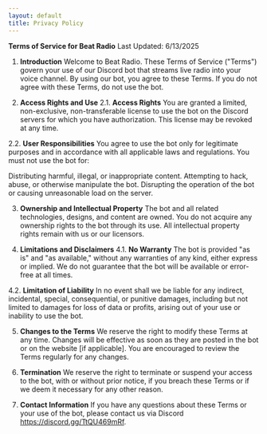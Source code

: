 ```yaml
---
layout: default
title: Privacy Policy
---
```

**Terms of Service for Beat Radio**
Last Updated: 6/13/2025

1. **Introduction**
Welcome to Beat Radio. These Terms of Service ("Terms") govern your use of our Discord bot that streams live radio into your voice channel. By using our bot, you agree to these Terms. If you do not agree with these Terms, do not use the bot.

2. **Access Rights and Use**
2.1. **Access Rights**
You are granted a limited, non-exclusive, non-transferable license to use the bot on the Discord servers for which you have authorization. This license may be revoked at any time.

2.2. **User Responsibilities**
You agree to use the bot only for legitimate purposes and in accordance with all applicable laws and regulations. You must not use the bot for:

Distributing harmful, illegal, or inappropriate content.
Attempting to hack, abuse, or otherwise manipulate the bot.
Disrupting the operation of the bot or causing unreasonable load on the server.

3. **Ownership and Intellectual Property**
The bot and all related technologies, designs, and content are owned. You do not acquire any ownership rights to the bot through its use. All intellectual property rights remain with us or our licensors.

4. **Limitations and Disclaimers**
4.1. **No Warranty**
The bot is provided "as is" and "as available," without any warranties of any kind, either express or implied. We do not guarantee that the bot will be available or error-free at all times.

4.2. **Limitation of Liability**
In no event shall we be liable for any indirect, incidental, special, consequential, or punitive damages, including but not limited to damages for loss of data or profits, arising out of your use or inability to use the bot.

5. **Changes to the Terms**
We reserve the right to modify these Terms at any time. Changes will be effective as soon as they are posted in the bot or on the website [if applicable]. You are encouraged to review the Terms regularly for any changes.

6. **Termination**
We reserve the right to terminate or suspend your access to the bot, with or without prior notice, if you breach these Terms or if we deem it necessary for any other reason.

7. **Contact Information**
If you have any questions about these Terms or your use of the bot, please contact us via Discord https://discord.gg/TtQU469mRf.
